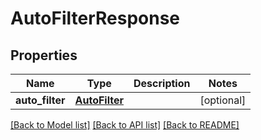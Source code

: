# AutoFilterResponse

## Properties
Name | Type | Description | Notes
------------ | ------------- | ------------- | -------------
**auto_filter** | [**AutoFilter**](AutoFilter.md) |  | [optional] 

[[Back to Model list]](../README.md#documentation-for-models) [[Back to API list]](../README.md#documentation-for-api-endpoints) [[Back to README]](../README.md)



